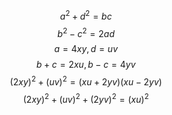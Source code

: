 

$$a^2+d^2=bc$$
$$b^2-c^2=2ad$$
$$a=4xy,d=uv$$
$$b+c=2xu,b-c=4yv$$
$$(2xy)^2+(uv)^2=({xu+2yv})({xu-2yv})$$
$$(2xy)^2+(uv)^2+(2yv)^2=(xu)^2$$
